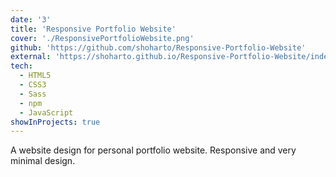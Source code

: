 ```yaml
---
date: '3'
title: 'Responsive Portfolio Website'
cover: './ResponsivePortfolioWebsite.png'
github: 'https://github.com/shoharto/Responsive-Portfolio-Website'
external: 'https://shoharto.github.io/Responsive-Portfolio-Website/index.html'
tech:
  - HTML5
  - CSS3
  - Sass
  - npm
  - JavaScript
showInProjects: true
---
```


A website design for personal portfolio website. Responsive and very minimal design.